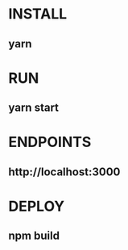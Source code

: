 # INSTALL 
## yarn 

# RUN 
## yarn start 

# ENDPOINTS 
## http://localhost:3000

# DEPLOY 
## npm build
